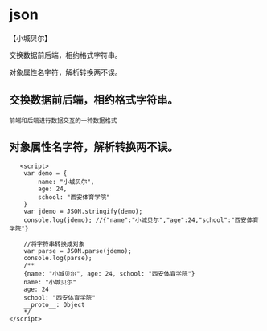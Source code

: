 # json
【小城贝尔】

交换数据前后端，相约格式字符串。

对象属性名字符，解析转换两不误。

## 交换数据前后端，相约格式字符串。
    前端和后端进行数据交互的一种数据格式
## 对象属性名字符，解析转换两不误。
       <script>
        var demo = {
            name: "小城贝尔",
            age: 24,
            school: "西安体育学院"
        }
        var jdemo = JSON.stringify(demo);
        console.log(jdemo); //{"name":"小城贝尔","age":24,"school":"西安体育学院"}

        //将字符串转换成对象
        var parse = JSON.parse(jdemo);
        console.log(parse);
        /**
        {name: "小城贝尔", age: 24, school: "西安体育学院"}
        name: "小城贝尔"
        age: 24
        school: "西安体育学院"
        __proto__: Object
        */
    </script>
